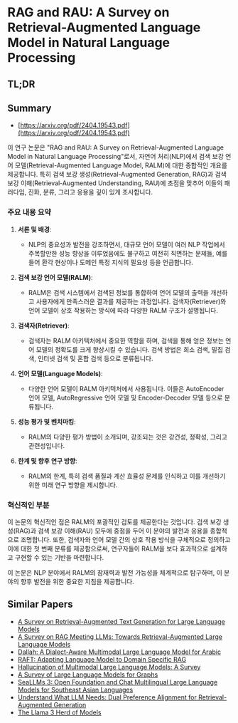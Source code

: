 # RAG and RAU: A Survey on Retrieval-Augmented Language Model in Natural Language Processing
## TL;DR
## Summary
- [https://arxiv.org/pdf/2404.19543.pdf](https://arxiv.org/pdf/2404.19543.pdf)

이 연구 논문은 "RAG and RAU: A Survey on Retrieval-Augmented Language Model in Natural Language Processing"로서, 자연어 처리(NLP)에서 검색 보강 언어 모델(Retrieval-Augmented Language Model, RALM)에 대한 종합적인 개요를 제공합니다. 특히 검색 보강 생성(Retrieval-Augmented Generation, RAG)과 검색 보강 이해(Retrieval-Augmented Understanding, RAU)에 초점을 맞추어 이들의 패러다임, 진화, 분류, 그리고 응용을 깊이 있게 조사합니다.

### 주요 내용 요약

1. **서론 및 배경**:
   - NLP의 중요성과 발전을 강조하면서, 대규모 언어 모델이 여러 NLP 작업에서 주목할만한 성능 향상을 이루었음에도 불구하고 여전히 직면하는 문제들, 예를 들어 환각 현상이나 도메인 특정 지식의 필요성 등을 언급합니다.

2. **검색 보강 언어 모델(RALM)**:
   - RALM은 검색 시스템에서 검색된 정보를 통합하여 언어 모델의 출력을 개선하고 사용자에게 만족스러운 결과를 제공하는 과정입니다. 검색자(Retriever)와 언어 모델이 상호 작용하는 방식에 따라 다양한 RALM 구조가 설명됩니다.

3. **검색자(Retriever)**:
   - 검색자는 RALM 아키텍처에서 중요한 역할을 하며, 검색을 통해 얻은 정보는 언어 모델의 정확도를 크게 향상시킬 수 있습니다. 검색 방법은 희소 검색, 밀집 검색, 인터넷 검색 및 혼합 검색 등으로 분류됩니다.

4. **언어 모델(Language Models)**:
   - 다양한 언어 모델이 RALM 아키텍처에서 사용됩니다. 이들은 AutoEncoder 언어 모델, AutoRegressive 언어 모델 및 Encoder-Decoder 모델 등으로 분류됩니다.

5. **성능 평가 및 벤치마킹**:
   - RALM의 다양한 평가 방법이 소개되며, 강조되는 것은 강건성, 정확성, 그리고 관련성입니다.

6. **한계 및 향후 연구 방향**:
   - RALM의 한계, 특히 검색 품질과 계산 효율성 문제를 인식하고 이를 개선하기 위한 미래 연구 방향을 제시합니다.

### 혁신적인 부분
이 논문의 혁신적인 점은 RALM의 포괄적인 검토를 제공한다는 것입니다. 검색 보강 생성(RAG)과 검색 보강 이해(RAU) 모두에 중점을 두어 이 분야의 발전과 응용을 종합적으로 조명합니다. 또한, 검색자와 언어 모델 간의 상호 작용 방식을 구체적으로 정의하고 이에 대한 첫 번째 분류를 제공함으로써, 연구자들이 RALM을 보다 효과적으로 설계하고 구현할 수 있는 기반을 마련합니다.

이 논문은 NLP 분야에서 RALM의 잠재력과 발전 가능성을 체계적으로 탐구하며, 이 분야의 향후 발전을 위한 중요한 지침을 제공합니다.

## Similar Papers
- [A Survey on Retrieval-Augmented Text Generation for Large Language Models](2404.10981.md)
- [A Survey on RAG Meeting LLMs: Towards Retrieval-Augmented Large Language Models](2405.06211.md)
- [Dallah: A Dialect-Aware Multimodal Large Language Model for Arabic](2407.18129.md)
- [RAFT: Adapting Language Model to Domain Specific RAG](2403.10131.md)
- [Hallucination of Multimodal Large Language Models: A Survey](2404.18930.md)
- [A Survey of Large Language Models for Graphs](2405.08011.md)
- [SeaLLMs 3: Open Foundation and Chat Multilingual Large Language Models for Southeast Asian Languages](2407.19672.md)
- [Understand What LLM Needs: Dual Preference Alignment for Retrieval-Augmented Generation](2406.18676.md)
- [The Llama 3 Herd of Models](2407.21783.md)
